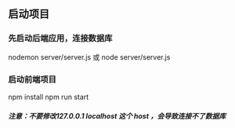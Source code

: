 ## 启动项目

### 先启动后端应用，连接数据库
nodemon server/server.js
或
node server/server.js

### 启动前端项目
npm install
npm run start

##### 注意：不要修改127.0.0.1 localhost 这个 host ，会导致连接不了数据库

